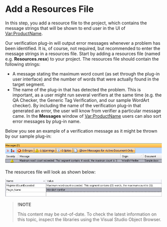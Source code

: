 Add a Resources File
==

In this step, you add a resource file to the project, which contains the message strings that will be shown to end user in the UI of <Var:ProductName>.

Our verification plug-in will output error messages whenever a problem has been identified. It is, of course, not required, but recommended to enter the message strings in a resources file. Start by adding a resources file (named e.g. **Resources.resx**) to your project. The resources file should contain the following strings:

* A message stating the maximum word count (as set through the plug-in user interface) and the number of words that were actually found in the target segment.
* The name of the plug-in that has detected the problem. This is important, as a user might run several verifiers at the same time (e.g. the QA Checker, the Generic Tag Verification, and our sample WordArt checker). By including the name of the verification plug-in that generated an error, the user will know from verifier a particular message came. In the **Messages** window of <Var:ProductName> users can also sort error messages by plug-in name.


Below you see an example of a verification message as it might be thrown by our sample plug-in:

![Error_Message_Length_Worksheet_Exceeded](images/Error_Message_Length_Worksheet_Exceeded.jpg)

The resources file will look as shown below:

![WordArtVerifierResources](images/WordArtVerifierResources.jpg)

>**!NOTE**
>
> This content may be out-of-date. To check the latest information on this topic, inspect the libraries using the Visual Studio Object Browser.